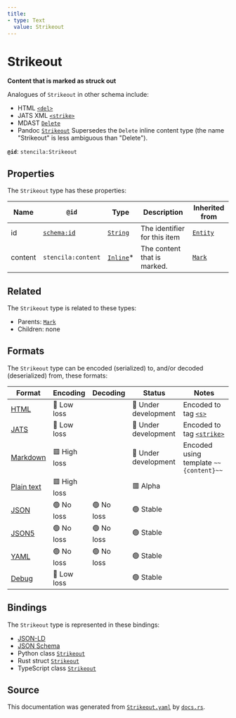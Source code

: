 ```yaml
---
title:
- type: Text
  value: Strikeout
---
```


# Strikeout

**Content that is marked as struck out**

Analogues of `Strikeout` in other schema include:
  - HTML [`<del>`](https://developer.mozilla.org/en-US/docs/Web/HTML/Element/del)
  - JATS XML [`<strike>`](https://jats.nlm.nih.gov/archiving/tag-library/1.2/element/strike.html)
  - MDAST [`Delete`](https://github.com/syntax-tree/mdast#delete)
  - Pandoc [`Strikeout`](https://github.com/jgm/pandoc-types/blob/1.17.5.4/Text/Pandoc/Definition.hs#L258)
Supersedes the `Delete` inline content type (the name "Strikeout" is less ambiguous than "Delete").


**`@id`**: `stencila:Strikeout`

## Properties

The `Strikeout` type has these properties:

| Name    | `@id`                                | Type                                                                 | Description                  | Inherited from                                                      |
| ------- | ------------------------------------ | -------------------------------------------------------------------- | ---------------------------- | ------------------------------------------------------------------- |
| id      | [`schema:id`](https://schema.org/id) | [`String`](https://stencila.dev/docs/reference/schema/data/string)   | The identifier for this item | [`Entity`](https://stencila.dev/docs/reference/schema/other/entity) |
| content | `stencila:content`                   | [`Inline`](https://stencila.dev/docs/reference/schema/prose/inline)* | The content that is marked.  | [`Mark`](https://stencila.dev/docs/reference/schema/prose/mark)     |

## Related

The `Strikeout` type is related to these types:

- Parents: [`Mark`](https://stencila.dev/docs/reference/schema/prose/mark)
- Children: none

## Formats

The `Strikeout` type can be encoded (serialized) to, and/or decoded (deserialized) from, these formats:

| Format                                                           | Encoding       | Decoding     | Status                 | Notes                                                                                                 |
| ---------------------------------------------------------------- | -------------- | ------------ | ---------------------- | ----------------------------------------------------------------------------------------------------- |
| [HTML](https://stencila.dev/docs/reference/formats/{name})       | 🔷 Low loss     |              | 🚧 Under development    | Encoded to tag [`<s>`](https://developer.mozilla.org/en-US/docs/Web/HTML/Element/s)                   |
| [JATS](https://stencila.dev/docs/reference/formats/{name})       | 🔷 Low loss     |              | 🚧 Under development    | Encoded to tag [`<strike>`](https://jats.nlm.nih.gov/articleauthoring/tag-library/1.3/element/strike) |
| [Markdown](https://stencila.dev/docs/reference/formats/{name})   | 🟥 High loss    |              | 🚧 Under development    | Encoded using template `~~{content}~~`                                                                |
| [Plain text](https://stencila.dev/docs/reference/formats/{name}) | 🟥 High loss    |              | 🟥 Alpha                |                                                                                                       |
| [JSON](https://stencila.dev/docs/reference/formats/{name})       | 🟢 No loss      | 🟢 No loss    | 🟢 Stable               |                                                                                                       |
| [JSON5](https://stencila.dev/docs/reference/formats/{name})      | 🟢 No loss      | 🟢 No loss    | 🟢 Stable               |                                                                                                       |
| [YAML](https://stencila.dev/docs/reference/formats/{name})       | 🟢 No loss      | 🟢 No loss    | 🟢 Stable               |                                                                                                       |
| [Debug](https://stencila.dev/docs/reference/formats/{name})      | 🔷 Low loss     |              | 🟢 Stable               |                                                                                                       |

## Bindings

The `Strikeout` type is represented in these bindings:

- [JSON-LD](https://stencila.dev/Strikeout.jsonld)
- [JSON Schema](https://stencila.dev/Strikeout.schema.json)
- Python class [`Strikeout`](https://github.com/stencila/stencila/blob/main/python/stencila/types/strikeout.py)
- Rust struct [`Strikeout`](https://github.com/stencila/stencila/blob/main/rust/schema/src/types/strikeout.rs)
- TypeScript class [`Strikeout`](https://github.com/stencila/stencila/blob/main/typescript/src/types/Strikeout.ts)

## Source

This documentation was generated from [`Strikeout.yaml`](https://github.com/stencila/stencila/blob/main/schema/Strikeout.yaml) by [`docs.rs`](https://github.com/stencila/stencila/blob/main/rust/schema-gen/src/docs.rs).